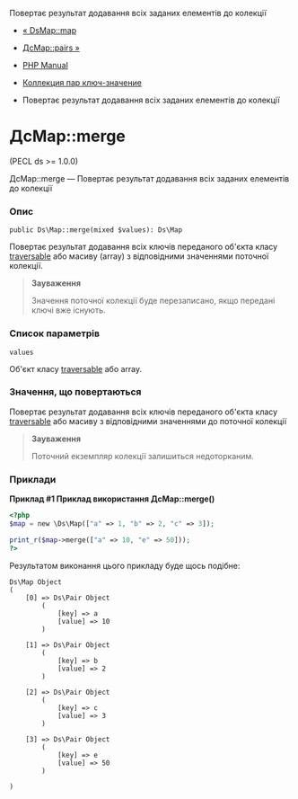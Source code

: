 Повертає результат додавання всіх заданих елементів до колекції

-   [« DsMap::map](ds-map.map.html)
    
-   [ДсMap::pairs »](ds-map.pairs.html)
    
-   [PHP Manual](index.html)
    
-   [Коллекция пар ключ-значение](class.ds-map.html)
    
-   Повертає результат додавання всіх заданих елементів до колекції
    

# ДсMap::merge

(PECL ds >= 1.0.0)

ДсMap::merge — Повертає результат додавання всіх заданих елементів до колекції

### Опис

```methodsynopsis
public Ds\Map::merge(mixed $values): Ds\Map
```

Повертає результат додавання всіх ключів переданого об'єкта класу [traversable](class.traversable.html) або масиву (array) з відповідними значеннями поточної колекції.

> **Зауваження**
> 
> Значення поточної колекції буде перезаписано, якщо передані ключі вже існують.

### Список параметрів

`values`

Об'єкт класу [traversable](class.traversable.html) або array.

### Значення, що повертаються

Повертає результат додавання всіх ключів переданого об'єкта класу [traversable](class.traversable.html) або масиву з відповідними значеннями до поточної колекції

> **Зауваження**
> 
> Поточний екземпляр колекції залишиться недоторканим.

### Приклади

**Приклад #1 Приклад використання **ДсMap::merge()****

```php
<?php
$map = new \Ds\Map(["a" => 1, "b" => 2, "c" => 3]);

print_r($map->merge(["a" => 10, "e" => 50]));
?>
```

Результатом виконання цього прикладу буде щось подібне:

```
Ds\Map Object
(
    [0] => Ds\Pair Object
        (
            [key] => a
            [value] => 10
        )

    [1] => Ds\Pair Object
        (
            [key] => b
            [value] => 2
        )

    [2] => Ds\Pair Object
        (
            [key] => c
            [value] => 3
        )

    [3] => Ds\Pair Object
        (
            [key] => e
            [value] => 50
        )

)
```